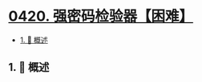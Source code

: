 # [0420. 强密码检验器【困难】](https://github.com/Tdahuyou/TNotes.leetcode/tree/main/notes/0420.%20%E5%BC%BA%E5%AF%86%E7%A0%81%E6%A3%80%E9%AA%8C%E5%99%A8%E3%80%90%E5%9B%B0%E9%9A%BE%E3%80%91)

<!-- region:toc -->

- [1. 📝 概述](#1--概述)

<!-- endregion:toc -->

## 1. 📝 概述
